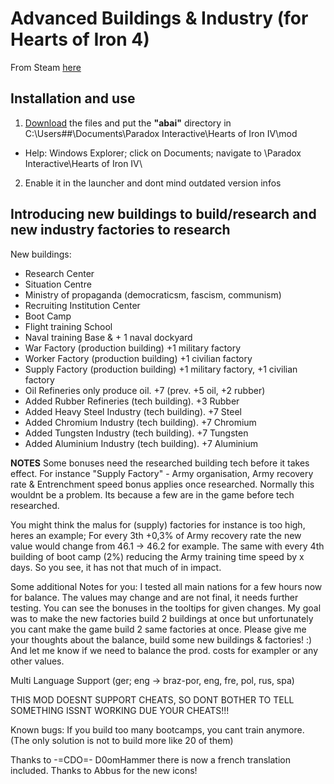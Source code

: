 # Advanced Buildings & Industry (for Hearts of Iron 4)
 
 From Steam [here](https://steamcommunity.com/sharedfiles/filedetails/?id=710831586)
 
## Installation and use

1. [Download](https://github.com/ShadowDuke/AbaI/archive/master.zip) the files and put the **"abai"** directory in C:\Users\##\Documents\Paradox Interactive\Hearts of Iron IV\mod 
- Help: Windows Explorer; click on Documents; navigate to \Paradox Interactive\Hearts of Iron IV\
2. Enable it in the launcher and dont mind outdated version infos
 
## Introducing new buildings to build/research and new industry factories to research


New buildings:
- Research Center
- Situation Centre
- Ministry of propaganda (democraticsm, fascism, communism)
- Recruiting Institution Center
- Boot Camp
- Flight training School
- Naval training Base & + 1 naval dockyard
- War Factory (production building) +1 military factory
- Worker Factory (production building) +1 civilian factory
- Supply Factory (production building) +1 military factory, +1 civilian factory
- Oil Refineries only produce oil. +7 (prev. +5 oil, +2 rubber)
- Added Rubber Refineries (tech building). +3 Rubber
- Added Heavy Steel Industry (tech building). +7 Steel
- Added Chromium Industry (tech building). +7 Chromium
- Added Tungsten Industry (tech building). +7 Tungsten
- Added Aluminium Industry (tech building). +7 Aluminium

**NOTES**
Some bonuses need the researched building tech before it takes effect. For instance "Supply Factory" - Army organisation, Army recovery rate & Entrenchment speed bonus applies once researched.
Normally this wouldnt be a problem. Its because a few are in the game before tech researched.

You might think the malus for (supply) factories for instance is too high, heres an example;
For every 3th +0,3% of Army recovery rate the new value would change from 46.1 -> 46.2 for example.
The same with every 4th building of boot camp (2%) reducing the Army training time speed by x days.
So you see, it has not that much of in impact.


Some additional Notes for you:
I tested all main nations for a few hours now for balance. The values may change and are not final, it needs further testing.
You can see the bonuses in the tooltips for given changes.
My goal was to make the new factories build 2 buildings at once but unfortunately you cant make the game build 2 same factories at once.
Please give me your thoughts about the balance, build some new buildings & factories! :) And let me know if we need to balance the prod. costs for exampler or any other values.


Multi Language Support (ger; eng -> braz-por, eng, fre, pol, rus, spa)

THIS MOD DOESNT SUPPORT CHEATS, SO DONT BOTHER TO TELL SOMETHING ISSNT WORKING DUE YOUR CHEATS!!!

Known bugs:
If you build too many bootcamps, you cant train anymore. (The only solution is not to build more like 20 of them)

Thanks to -=CDO=- D0omHammer there is now a french translation included.
Thanks to Abbus for the new icons!
